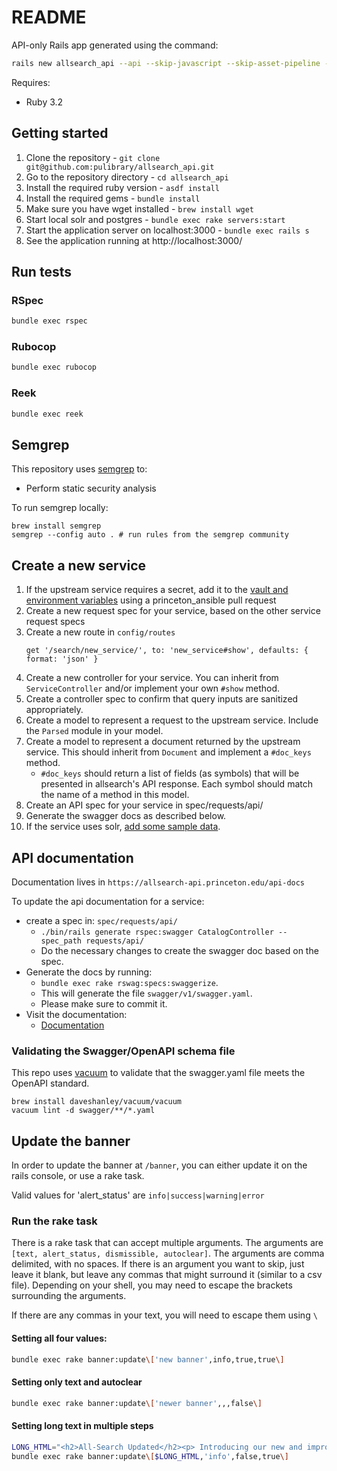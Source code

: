 # README
API-only Rails app generated using the command:
```bash
rails new allsearch_api --api --skip-javascript --skip-asset-pipeline --skip-spring --skip-test --no-rc --skip-active-record
```

Requires:
- Ruby 3.2

## Getting started
1. Clone the repository - `git clone git@github.com:pulibrary/allsearch_api.git`
1. Go to the repository directory - `cd allsearch_api`
1. Install the required ruby version - `asdf install`
1. Install the required gems - `bundle install`
1. Make sure you have wget installed - `brew install wget`
1. Start local solr and postgres - `bundle exec rake servers:start`
1. Start the application server on localhost:3000 - `bundle exec rails s`
1. See the application running at http://localhost:3000/

## Run tests
### RSpec
```bash
bundle exec rspec
```

### Rubocop
```bash
bundle exec rubocop
```

### Reek
```bash
bundle exec reek
```

## Semgrep
This repository uses [semgrep](https://semgrep.dev/) to:

* Perform static security analysis

To run semgrep locally:

```
brew install semgrep
semgrep --config auto . # run rules from the semgrep community
```

## Create a new service

1. If the upstream service requires a secret, add it to the
[vault and environment variables](https://github.com/pulibrary/princeton_ansible/tree/main/group_vars/allsearch_api) using a princeton_ansible pull request
1. Create a new request spec for your service, based on the other service request specs
1. Create a new route in `config/routes`
    ```
    get '/search/new_service/', to: 'new_service#show', defaults: { format: 'json' }
    ```
1. Create a new controller for your service.  You can inherit from `ServiceController` and/or implement your own `#show` method.
1. Create a controller spec to confirm that query inputs are sanitized appropriately.
1. Create a model to represent a request to the upstream service.  Include the `Parsed` module in your model.
1. Create a model to represent a document returned by the upstream service. This should inherit from `Document` and implement a `#doc_keys` method.
    * `#doc_keys` should return a list of fields (as symbols) that will be
    presented in allsearch's API response.  Each symbol should match the
    name of a method in this model.
1. Create an API spec for your service in spec/requests/api/
1. Generate the swagger docs as described below.
1. If the service uses solr, [add some sample data](docs/sample-data.md).

## API documentation
Documentation lives in `https://allsearch-api.princeton.edu/api-docs`

To update the api documentation for a service:
* create a spec in: `spec/requests/api/`
   * `./bin/rails generate rspec:swagger CatalogController --spec_path requests/api/`
   *  Do the necessary changes to create the swagger doc based on the spec.
* Generate the docs by running:
    * `bundle exec rake rswag:specs:swaggerize`.
    * This will generate the file `swagger/v1/swagger.yaml`.
    * Please make sure to commit it.
* Visit the documentation:
    * [Documentation](https://allsearch-api.princeton.edu/api-docs)

### Validating the Swagger/OpenAPI schema file

This repo uses [vacuum](https://quobix.com/vacuum/about/) to validate that
the swagger.yaml file meets the OpenAPI standard.

```
brew install daveshanley/vacuum/vacuum
vacuum lint -d swagger/**/*.yaml
```

## Update the banner
In order to update the banner at `/banner`, you can either update it on the rails console, or use a rake task.

Valid values for 'alert_status' are `info|success|warning|error`

### Run the rake task
There is a rake task that can accept multiple arguments. The arguments are `[text, alert_status, dismissible, autoclear]`. The arguments are comma delimited, with no spaces. If there is an argument you want to skip, just leave it blank, but leave any commas that might surround it (similar to a csv file). Depending on your shell, you may need to escape the brackets surrounding the arguments.

If there are any commas in your text, you will need to escape them using `\`

#### Setting all four values:
```zsh
bundle exec rake banner:update\['new banner',info,true,true\]
```
#### Setting only text and autoclear
```zsh
bundle exec rake banner:update\['newer banner',,,false\]
```
#### Setting long text in multiple steps
```zsh
LONG_HTML="<h2>All-Search Updated</h2><p> Introducing our new and improved All-Search\, upgraded with advanced technology and designed based on your feedback to enhance your research experience. Share your experience and help us improve it further by completing this <a href='https://example.com'>brief survey</a></p>"
bundle exec rake banner:update\[$LONG_HTML,'info',false,true\]
```
